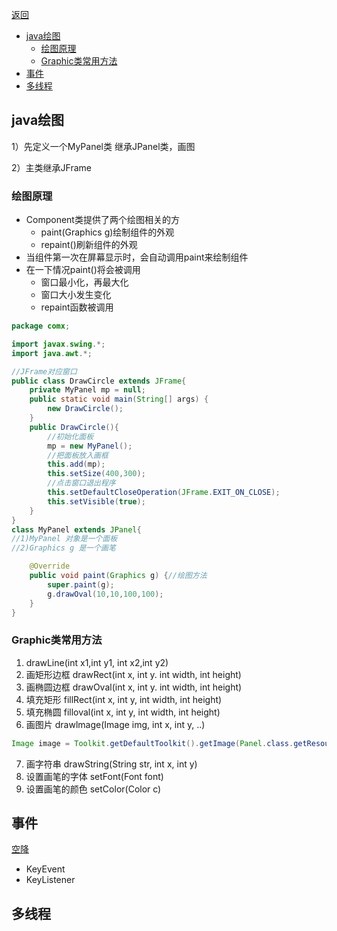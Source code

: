 [返回](index.md)

- [java绘图](#java绘图)
  - [绘图原理](#绘图原理)
  - [Graphic类常用方法](#graphic类常用方法)
- [事件](#事件)
- [多线程](#多线程)


## java绘图
1）先定义一个MyPanel类 继承JPanel类，画图

2）主类继承JFrame

### 绘图原理
- Component类提供了两个绘图相关的方
  - paint(Graphics g)绘制组件的外观
  - repaint()刷新组件的外观
- 当组件第一次在屏幕显示时，会自动调用paint来绘制组件
- 在一下情况paint()将会被调用
  - 窗口最小化，再最大化
  - 窗口大小发生变化
  - repaint函数被调用

```java
package comx;

import javax.swing.*;
import java.awt.*;

//JFrame对应窗口
public class DrawCircle extends JFrame{
    private MyPanel mp = null;
    public static void main(String[] args) {
        new DrawCircle();
    }
    public DrawCircle(){
        //初始化面板
        mp = new MyPanel();
        //把面板放入画框
        this.add(mp);
        this.setSize(400,300);
        //点击窗口退出程序
        this.setDefaultCloseOperation(JFrame.EXIT_ON_CLOSE);
        this.setVisible(true);
    }
}
class MyPanel extends JPanel{
//1)MyPanel 对象是一个面板
//2)Graphics g 是一个画笔

    @Override
    public void paint(Graphics g) {//绘图方法
        super.paint(g);
        g.drawOval(10,10,100,100);
    }
}
```

### Graphic类常用方法
1. drawLine(int x1,int y1, int x2,int y2)
2. 画矩形边框 drawRect(int x, int y. int width, int height)
3. 画椭圆边框 drawOval(int x, int y. int width, int height)
4. 填充矩形 fillRect(int x, int y, int width, int height)
5. 填充椭圆 filloval(int x, int y, int width, int height)
6. 画图片 drawlmage(Image img, int x, int y, ..)
```java
Image image = Toolkit.getDefaultToolkit().getImage(Panel.class.getResource("/bg.png"));
```
7. 画字符串 drawString(String str, int x, int y)
8. 设置画笔的字体 setFont(Font font)
9. 设置画笔的颜色 setColor(Color c)


## 事件
[空降](https://www.bilibili.com/video/BV1fh411y7R8?t=14.1&p=576)

- KeyEvent
- KeyListener

## 多线程